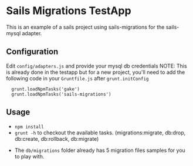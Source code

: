 # Sails Migrations TestApp

This is an example of a sails project using sails-migrations for the sails-mysql 
adapter.

## Configuration
Edit `config/adapters.js` and provide your mysql db credentials
NOTE: This is already done in the testapp but for a new project, you'll need to 
add the following code in your `Gruntfile.js` after `grunt.initConfig`

```
  grunt.loadNpmTasks('gake')
  grunt.loadNpmTasks('sails-migrations')
```

## Usage
* `npm install`
* `grunt -h` to checkout the available tasks. (migrations:migrate, db:drop, 
  db:create, db:rollback, db:migrate)

- The `db/migrations` folder already has 5 migration files samples for you to 
  play with.
